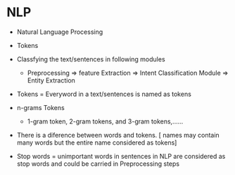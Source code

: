 # NLP
- Natural Language  Processing
- Tokens
- Classfying the text/sentences in following modules
  - Preprocessing => feature Extraction => Intent Classification Module => Entity Extraction
- Tokens = Everyword in a text/sentences is named as tokens
- n-grams Tokens
  - 1-gram token, 2-gram tokens, and 3-gram tokens,......
- There is a diference between words and tokens. [ names may contain many words but the entire name considered as tokens]

-  Stop words = unimportant words in sentences in NLP are considered as stop words and could be carried in Preprocessing steps
